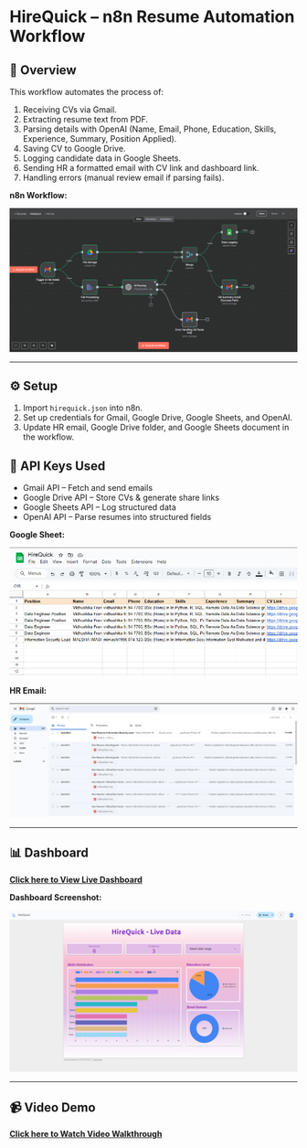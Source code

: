 # HireQuick – n8n Resume Automation Workflow

## 📌 Overview
This workflow automates the process of:
1. Receiving CVs via Gmail.
2. Extracting resume text from PDF.
3. Parsing details with OpenAI (Name, Email, Phone, Education, Skills, Experience, Summary, Position Applied).
4. Saving CV to Google Drive.
5. Logging candidate data in Google Sheets.
6. Sending HR a formatted email with CV link and dashboard link.
7. Handling errors (manual review email if parsing fails).

**n8n Workflow:**  

![Workflow Screenshot](samples/workflow.PNG)

---

## ⚙️ Setup
1. Import `hirequick.json` into n8n.
2. Set up credentials for Gmail, Google Drive, Google Sheets, and OpenAI.
3. Update HR email, Google Drive folder, and Google Sheets document in the workflow.

## 🔑 API Keys Used
- Gmail API – Fetch and send emails
- Google Drive API – Store CVs & generate share links
- Google Sheets API – Log structured data
- OpenAI API – Parse resumes into structured fields

**Google Sheet:**  

![Google Sheet Screenshot](samples/google_sheets.PNG)  

**HR Email:**  

![HR Email Screenshot](samples/hr_email.PNG)

---

## 📊 Dashboard

[**Click here to View Live Dashboard**](https://lookerstudio.google.com/reporting/8e2c0a3e-d6e4-4e20-96f1-2c6e2e5fca9b)

**Dashboard Screenshot:**  

![Dashboard Screenshot](samples/dashboard.PNG)

---

## 📹 Video Demo

[**Click here to Watch Video Walkthrough**](https://drive.google.com/drive/folders/1UPc8PFf0yrVH71ei057wf8K283g7bIaP?usp=sharing)


